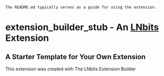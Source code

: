 `The README.md typically serves as a guide for using the extension.`

# extension_builder_stub - An [LNbits](https://github.com/lnbits/lnbits) Extension

## A Starter Template for Your Own Extension

This extension was created with The LNbits Extension Builder
